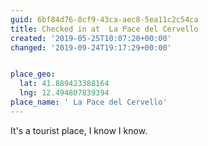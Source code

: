 ```yaml
---
guid: 6bf84d76-8cf9-43ca-aec8-5ea11c2c54ca
title: Checked in at  La Pace del Cervello
created: '2019-05-25T10:07:20+00:00'
changed: '2019-09-24T19:17:29+00:00'


place_geo:
  lat: 41.889423388164
  lng: 12.494807839394
place_name: ' La Pace del Cervello'
---
```


It's a tourist place, I know I know. 
